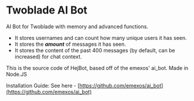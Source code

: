 # Twoblade AI Bot

AI Bot for Twoblade with memory and advanced functions.

* It stores usernames and can count how many unique users it has seen.
* It stores the ***amount*** of messages it has seen.
* It stores the content of the past 400 messages (by default, can be increased) for chat context.

This is the source code of HejBot, based off of the emexos' ai_bot.
Made in Node.JS

Installation Guide: See here - [https://github.com/emexos/ai_bot](https://github.com/emexos/ai_bot)

